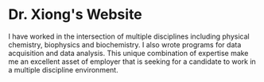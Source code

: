 # Dr. Xiong's Website

I have worked in the intersection of multiple disciplines including physical chemistry, biophysics and biochemistry. I also wrote programs 
for data acquisition and data analysis. This unique combination of expertise make me an excellent asset of employer that is seeking for 
a candidate to work in a multiple discipline environment.

